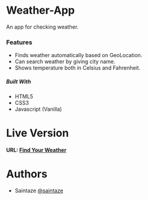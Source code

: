 # Weather-App
An app for checking weather. 

### Features
+ Finds weather automatically based on GeoLocation.
+ Can search weather by giving city name.
+ Shows temperature both in Celsius and Fahrenheit.

##### Built With
+ HTML5
+ CSS3
+ Javascript (Vanilla)

# Live Version
#### URL: [Find Your Weather](https://rawcdn.githack.com/saintaze/Weather-App/2f4133e7a4f48fe3b5eaff7a8cbe947007e30023/index.html)

# Authors
+ Saintaze [@saintaze](https://github.com/saintaze/)


